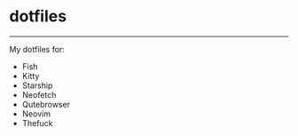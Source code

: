 # dotfiles
---
My dotfiles for:
- Fish
- Kitty
- Starship
- Neofetch
- Qutebrowser
- Neovim
- Thefuck
